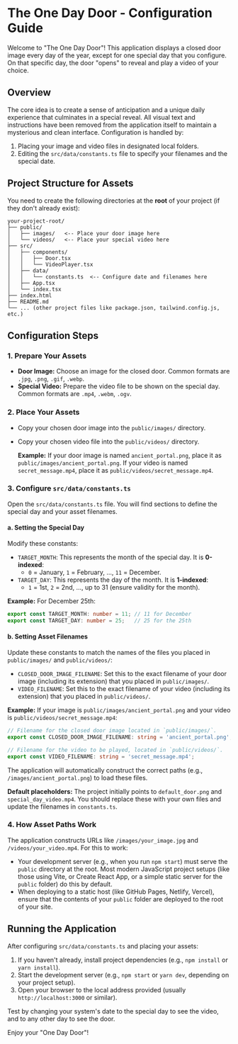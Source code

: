 
# The One Day Door - Configuration Guide

Welcome to "The One Day Door"! This application displays a closed door image every day of the year, except for one special day that you configure. On that specific day, the door "opens" to reveal and play a video of your choice.

## Overview

The core idea is to create a sense of anticipation and a unique daily experience that culminates in a special reveal. All visual text and instructions have been removed from the application itself to maintain a mysterious and clean interface. Configuration is handled by:
1.  Placing your image and video files in designated local folders.
2.  Editing the `src/data/constants.ts` file to specify your filenames and the special date.

## Project Structure for Assets

You need to create the following directories at the **root** of your project (if they don't already exist):

```
your-project-root/
├── public/
│   ├── images/   <-- Place your door image here
│   └── videos/   <-- Place your special video here
├── src/
│   ├── components/
│   │   ├── Door.tsx
│   │   └── VideoPlayer.tsx
│   ├── data/
│   │   └── constants.ts  <-- Configure date and filenames here
│   ├── App.tsx
│   └── index.tsx
├── index.html
├── README.md
└── ... (other project files like package.json, tailwind.config.js, etc.)
```

## Configuration Steps

### 1. Prepare Your Assets

*   **Door Image:** Choose an image for the closed door. Common formats are `.jpg`, `.png`, `.gif`, `.webp`.
*   **Special Video:** Prepare the video file to be shown on the special day. Common formats are `.mp4`, `.webm`, `.ogv`.

### 2. Place Your Assets

*   Copy your chosen door image into the `public/images/` directory.
*   Copy your chosen video file into the `public/videos/` directory.

    **Example:**
    If your door image is named `ancient_portal.png`, place it as `public/images/ancient_portal.png`.
    If your video is named `secret_message.mp4`, place it as `public/videos/secret_message.mp4`.

### 3. Configure `src/data/constants.ts`

Open the `src/data/constants.ts` file. You will find sections to define the special day and your asset filenames.

#### a. Setting the Special Day

Modify these constants:

-   `TARGET_MONTH`: This represents the month of the special day. It is **0-indexed**:
    *   `0` = January, `1` = February, ..., `11` = December.
-   `TARGET_DAY`: This represents the day of the month. It is **1-indexed**:
    *   `1` = 1st, `2` = 2nd, ..., up to 31 (ensure validity for the month).

**Example:** For December 25th:
```typescript
export const TARGET_MONTH: number = 11; // 11 for December
export const TARGET_DAY: number = 25;   // 25 for the 25th
```

#### b. Setting Asset Filenames

Update these constants to match the names of the files you placed in `public/images/` and `public/videos/`:

-   `CLOSED_DOOR_IMAGE_FILENAME`: Set this to the exact filename of your door image (including its extension) that you placed in `public/images/`.
-   `VIDEO_FILENAME`: Set this to the exact filename of your video (including its extension) that you placed in `public/videos/`.

**Example:**
If your image is `public/images/ancient_portal.png` and your video is `public/videos/secret_message.mp4`:
```typescript
// Filename for the closed door image located in `public/images/`.
export const CLOSED_DOOR_IMAGE_FILENAME: string = 'ancient_portal.png';

// Filename for the video to be played, located in `public/videos/`.
export const VIDEO_FILENAME: string = 'secret_message.mp4';
```
The application will automatically construct the correct paths (e.g., `/images/ancient_portal.png`) to load these files.

**Default placeholders:**
The project initially points to `default_door.png` and `special_day_video.mp4`. You should replace these with your own files and update the filenames in `constants.ts`.

### 4. How Asset Paths Work

The application constructs URLs like `/images/your_image.jpg` and `/videos/your_video.mp4`. For this to work:
*   Your development server (e.g., when you run `npm start`) must serve the `public` directory at the root. Most modern JavaScript project setups (like those using Vite, or Create React App, or a simple static server for the `public` folder) do this by default.
*   When deploying to a static host (like GitHub Pages, Netlify, Vercel), ensure that the contents of your `public` folder are deployed to the root of your site.

## Running the Application

After configuring `src/data/constants.ts` and placing your assets:
1.  If you haven't already, install project dependencies (e.g., `npm install` or `yarn install`).
2.  Start the development server (e.g., `npm start` or `yarn dev`, depending on your project setup).
3.  Open your browser to the local address provided (usually `http://localhost:3000` or similar).

Test by changing your system's date to the special day to see the video, and to any other day to see the door.

Enjoy your "One Day Door"!

